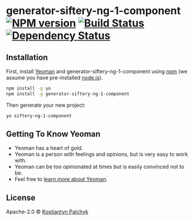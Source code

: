 # generator-siftery-ng-1-component [![NPM version][npm-image]][npm-url] [![Build Status][travis-image]][travis-url] [![Dependency Status][daviddm-image]][daviddm-url]
> 

## Installation

First, install [Yeoman](http://yeoman.io) and generator-siftery-ng-1-component using [npm](https://www.npmjs.com/) (we assume you have pre-installed [node.js](https://nodejs.org/)).

```bash
npm install -g yo
npm install -g generator-siftery-ng-1-component
```

Then generate your new project:

```bash
yo siftery-ng-1-component
```

## Getting To Know Yeoman

 * Yeoman has a heart of gold.
 * Yeoman is a person with feelings and opinions, but is very easy to work with.
 * Yeoman can be too opinionated at times but is easily convinced not to be.
 * Feel free to [learn more about Yeoman](http://yeoman.io/).

## License

Apache-2.0 © [Kostiantyn Palchyk]()


[npm-image]: https://badge.fury.io/js/generator-siftery-ng-1-component.svg
[npm-url]: https://npmjs.org/package/generator-siftery-ng-1-component
[travis-image]: https://travis-ci.org/kosich/generator-siftery-ng-1-component.svg?branch=master
[travis-url]: https://travis-ci.org/kosich/generator-siftery-ng-1-component
[daviddm-image]: https://david-dm.org/kosich/generator-siftery-ng-1-component.svg?theme=shields.io
[daviddm-url]: https://david-dm.org/kosich/generator-siftery-ng-1-component

